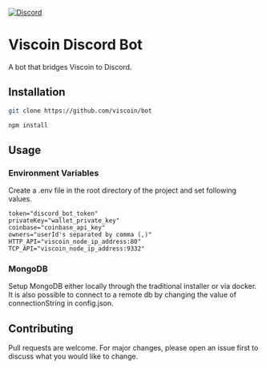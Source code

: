 [![Discord](https://img.shields.io/discord/840244262615515148?label=Viscoin&logo=discord&style=for-the-badge)](https://discord.gg/viscoin)

# Viscoin Discord Bot

A bot that bridges Viscoin to Discord.

## Installation
```bash
git clone https://github.com/viscoin/bot
```
```bash
npm install
```

## Usage

### Environment Variables

Create a .env file in the root directory of the project and set following values.
```
token="discord_bot_token"
privateKey="wallet_private_key"
coinbase="coinbase_api_key"
owners="userId's separated by comma (,)"
HTTP_API="viscoin_node_ip_address:80"
TCP_API="viscoin_node_ip_address:9332"
```

### MongoDB

Setup MongoDB either locally through the traditional installer or via docker. It is also possible to connect to a remote db by changing the value of connectionString in config.json.

## Contributing
Pull requests are welcome. For major changes, please open an issue first to discuss what you would like to change.